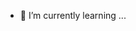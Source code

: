 
- 🌱 I’m currently learning ...


<!---
oballex/oballex is a ✨ special ✨ repository because its `README.md` (this file) appears on your GitHub profile.
You can click the Preview link to take a look at your changes.
--->
